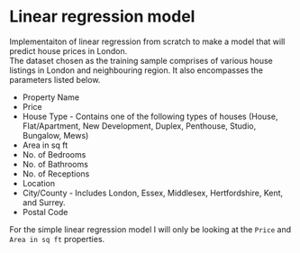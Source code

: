 # Linear regression model

Implementaiton of linear regression from scratch to make a model that will predict house prices in London.  
The dataset chosen as the training sample comprises of various house listings in London and neighbouring region. It also encompasses the parameters listed below.

- Property Name
- Price
- House Type - Contains one of the following types of houses (House, Flat/Apartment, New Development, Duplex, Penthouse, Studio, Bungalow, Mews)
- Area in sq ft
- No. of Bedrooms
- No. of Bathrooms
- No. of Receptions
- Location
- City/County - Includes London, Essex, Middlesex, Hertfordshire, Kent, and Surrey.
- Postal Code

For the simple linear regression model I will only be looking at the `Price` and `Area in sq ft` properties.
